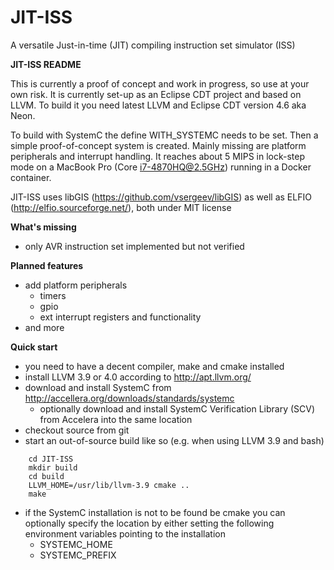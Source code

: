 # JIT-ISS
A versatile Just-in-time (JIT) compiling instruction set simulator (ISS)

**JIT-ISS README**

This is currently a proof of concept and work in progress, so use at your own risk. It is currently set-up as an Eclipse CDT project and based on LLVM. To build it you need latest LLVM and Eclipse CDT version 4.6 aka Neon.

To build with SystemC the define WITH_SYSTEMC needs to be set. Then a simple proof-of-concept system is created. Mainly missing are platform peripherals and interrupt handling. It reaches about 5 MIPS in lock-step mode on a MacBook Pro (Core i7-4870HQ@2.5GHz) running in a Docker container.

JIT-ISS uses libGIS (https://github.com/vsergeev/libGIS) as well as ELFIO (http://elfio.sourceforge.net/), both under MIT license 

**What's missing**

* only AVR instruction set implemented but not verified

**Planned features**

* add platform peripherals
  * timers
  * gpio
  * ext interrupt registers and functionality
* and more

**Quick start**

* you need to have a decent compiler, make and cmake installed
* install LLVM 3.9 or 4.0 according to http://apt.llvm.org/
* download and install SystemC from http://accellera.org/downloads/standards/systemc
  * optionally download and install SystemC Verification Library (SCV) from Accelera into the same location
* checkout source from git
* start an out-of-source build like so (e.g. when using LLVM 3.9 and bash)
```    
    cd JIT-ISS
    mkdir build
    cd build
    LLVM_HOME=/usr/lib/llvm-3.9 cmake ..
    make
```
* if the SystemC installation is not to be found be cmake you can optionally specify the location by either setting the following environment variables pointing to the installation
  - SYSTEMC_HOME
  - SYSTEMC_PREFIX
  